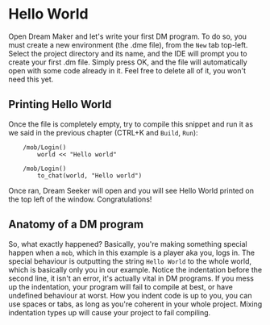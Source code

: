# Hello World
Open Dream Maker and let's write your first DM program. To do so, you must create a new environment (the .dme file), from the `New` tab top-left. Select the project directory and its name, and the IDE will prompt you to create your first .dm file. Simply press OK, and the file will automatically open with some code already in it. Feel free to delete all of it, you won't need this yet.

## Printing Hello World
Once the file is completely empty, try to compile this snippet and run it as we said in the previous chapter (CTRL+K and `Build`, `Run`):

```raw
    /mob/Login()
		world << "Hello world"
```
```tg
	/mob/Login()
		to_chat(world, "Hello world")
```

Once ran, Dream Seeker will open and you will see Hello World printed on the top left of the window. Congratulations!
## Anatomy of a DM program
So, what exactly happened? Basically, you're making something special happen when a `mob`, which in this example is a player aka you, logs in. The special behaviour is outputting the string `Hello World` to the whole world, which is basically only you in our example. Notice the indentation before the second line, it isn't an error, it's actually vital in DM programs. If you mess up the indentation, your program will fail to compile at best, or have undefined behaviour at worst. How you indent code is up to you, you can use spaces or tabs, as long as you're coherent in your whole project. Mixing indentation types up will cause your project to fail compiling.
